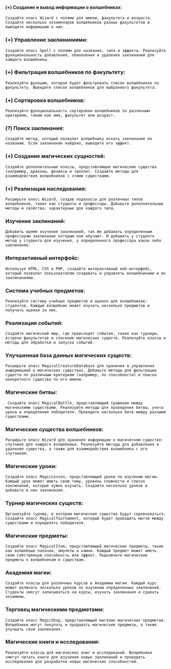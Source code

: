 #### (+) Cоздание и вывод информации о волшебниках:
``Создайте класс Wizard с полями для имени, факультета и возраста. Создайте несколько экземпляров волшебников разных факультетов и выведите информацию о них.``

### (+) Управление заклинаниями:
``Создайте класс Spell с полями для названия, типа и эффекта. Реализуйте функциональность добавления, обновления и удаления заклинаний для каждого волшебника.``

### (+) Фильтрация волшебников по факультету:
``Реализуйте функцию, которая будет фильтровать список волшебников по факультету. Выведите список волшебников для выбранного факультета.``

### (+) Сортировка волшебников:
``Реализуйте функциональность сортировки волшебников по различным критериям, таким как имя, факультет или возраст.``

### (?) Поиск заклинания:
``Создайте метод, который позволит волшебнику искать заклинание по названию. Если заклинание найдено, выведите его эффект.``

### (+) Создание магических сущностей:
``Создайте дополнительные классы, представляющие магические существа (например, драконы, фениксы и тролли). Создайте методы для взаимодействия волшебников с этими существами.``

### (+) Реализация наследования:
``Расширьте класс Wizard, создав подклассы для различных типов волшебников, таких как студенты и профессоры. Добавьте дополнительные методы и свойства, характерные для каждого типа.``

### Изучение заклинаний:
``Добавить время изучения заклинаний, так же добавить определенным профессорам заклинания которым они обучают. И добавить у студента метод у студента для изучения, у определенного профессора какое либо заклинание.``

### Интерактивный интерфейс:
``Используя HTML, CSS и PHP, создайте интерактивный веб-интерфейс, который позволит пользователям создавать и управлять волшебниками и их заклинаниями.``

### Система учебных предметов:
``Реализуйте систему учебных предметов и оценок для волшебников-студентов. Каждый волшебник может изучать несколько предметов и получать оценки за них.``

### Реализация событий:
``Создайте магический мир, где происходят события, такие как турниры, встречи факультетов и спасение магических существ. Реализуйте классы и методы для обработки и запуска событий.``

### Улучшенная база данных магических существ:
``Расширьте класс MagicalCreatureDatabase для хранения и управления информацией о магических существах. Добавьте методы для фильтрации существ по различным критериям (например, по способности) и поиска конкретного существа по его имени.``

### Магические битвы:
`` Создайте класс MagicalBattle, представляющий сражение между магическими существами. Реализуйте методы для проведения битвы, учета урона и определения победителя. Проведите несколько битв между разными существами.``

### Магические существа волшебников:
``Расширьте класс Wizard для хранения информации о магическом существе-спутнике для каждого волшебника. Реализуйте методы для добавления и удаления существа, а также для взаимодействия волшебника с его спутником.``

### Магические уроки:
``Создайте класс MagicLesson, представляющий уроки по изучению магии. Каждый урок может иметь свою тему, уровень сложности и список заклинаний, которые нужно изучить. Создайте несколько уроков и добавьте в них заклинания.``

### Турнир магических существ:
``Организуйте турнир, в котором магические существа будут соревноваться. Создайте класс MagicalTournament, который будет проводить матчи между существами и определять победителя.``

### Магические предметы:
``Создайте класс MagicalItem, представляющий магические предметы, такие как волшебные палочки, амулеты и камни. Каждый предмет может иметь свою собственную способность или эффект. Подключите магические предметы к волшебникам и существам.``

### Академия магии:
``Создайте классы для различных курсов в Академии магии. Каждый курс может включать несколько уроков по изучению определенных заклинаний. Студенты смогут записываться на курсы, изучать заклинания и сдавать экзамены.``

### Торговец магическими предметами:
``Создайте класс MagicShop, представляющий магазин магических предметов. Волшебники могут покупать и продавать магические предметы, а также улучшать свои заклинания.``

### Магические книги и исследования:
``Реализуйте классы для магических книг и исследований. Волшебники смогут читать книги для изучения новых заклинаний и проводить исследования для разработки новых магических способностей.``